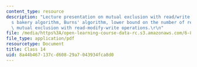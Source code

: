 ```yaml
---
content_type: resource
description: "Lecture presentation on mutual exclusion with read/write memory, Lamport\u2019\
  s bakery algorithm, Burns' algorithm, lower bound on the number of registers, and\
  \ mutual exclusion with read-modify-write operations.\r\n"
file: /media/https%3A/open-learning-course-data-rc.s3.amazonaws.com/6-852j-distributed-algorithms-fall-2009/8a44b467137cd60829a7043934fca8d0_MIT6_852JF09_lec14.pdf
file_type: application/pdf
resourcetype: Document
title: Class 14
uid: 8a44b467-137c-d608-29a7-043934fca8d0
---
```

